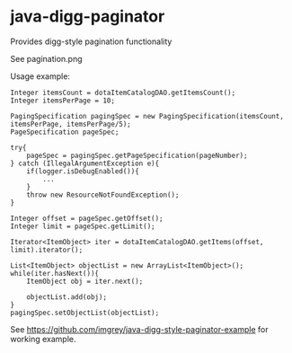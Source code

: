 java-digg-paginator
===================

Provides digg-style pagination functionality

See pagination.png

Usage example:

	Integer itemsCount = dotaItemCatalogDAO.getItemsCount();
	Integer itemsPerPage = 10;

	PagingSpecification pagingSpec = new PagingSpecification(itemsCount, itemsPerPage, itemsPerPage/5);
	PageSpecification pageSpec;

	try{
		pageSpec = pagingSpec.getPageSpecification(pageNumber);
	} catch (IllegalArgumentException e){
		if(logger.isDebugEnabled()){
			...
		}
		throw new ResourceNotFoundException();
	}

	Integer offset = pageSpec.getOffset();
	Integer limit = pageSpec.getLimit();

	Iterator<ItemObject> iter = dotaItemCatalogDAO.getItems(offset, limit).iterator();

	List<ItemObject> objectList = new ArrayList<ItemObject>();
	while(iter.hasNext()){
		ItemObject obj = iter.next();
			
		objectList.add(obj);
	}
	pagingSpec.setObjectList(objectList);


See https://github.com/imgrey/java-digg-style-paginator-example for working example.

